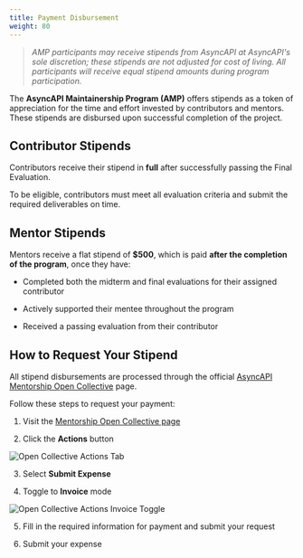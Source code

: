 ```yaml
---
title: Payment Disbursement
weight: 80
---
```


>_AMP participants may receive stipends from AsyncAPI at AsyncAPI's sole discretion; these stipends are not adjusted for cost of living. All participants will receive equal stipend amounts during program participation._

The **AsyncAPI Maintainership Program (AMP)** offers stipends as a token of appreciation for the time and effort invested by contributors and mentors. These stipends are disbursed upon successful completion of the project.

## Contributor Stipends

Contributors receive their stipend in **full** after successfully passing the Final Evaluation.

To be eligible, contributors must meet all evaluation criteria and submit the required deliverables on time.

## Mentor Stipends

Mentors receive a flat stipend of **$500**, which is paid **after the completion of the program**, once they have:

- Completed both the midterm and final evaluations for their assigned contributor

- Actively supported their mentee throughout the program

- Received a passing evaluation from their contributor

## How to Request Your Stipend

All stipend disbursements are processed through the official [AsyncAPI Mentorship Open Collective](https://opencollective.com/asyncapi/projects/asyncapi-mentorship) page.

Follow these steps to request your payment:

1. Visit the [Mentorship Open Collective page](https://opencollective.com/asyncapi/projects/asyncapi-mentorship)
   
2. Click the **Actions** button

![Open Collective Actions Tab](../../../../assets/open-collective-action.png)

3. Select **Submit Expense**

4. Toggle to **Invoice** mode

![Open Collective Actions Invoice Toggle](../../../../assets/open-collective-invoice.png)

5. Fill in the required information for payment and submit your request

6. Submit your expense